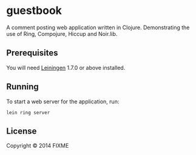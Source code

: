 # guestbook

A comment posting web application written in Clojure. Demonstrating the use of Ring, Compojure, Hiccup and Noir.lib.

## Prerequisites

You will need [Leiningen][1] 1.7.0 or above installed.

[1]: https://github.com/technomancy/leiningen

## Running

To start a web server for the application, run:

    lein ring server

## License

Copyright © 2014 FIXME
